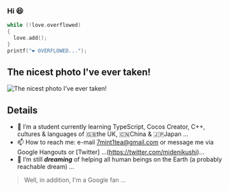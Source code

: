 ### Hi 😆
```cpp
while (!love.overflowed)
{
  love.add();
}
printf("❤️ OVERFLOWED...");
```
## The nicest photo I've ever taken!
![The nicest photo I've ever taken!](https://user-images.githubusercontent.com/82582936/151709009-1b4c51ee-4d79-447a-ac54-53b6b15969eb.jpeg)
## Details
- 🌱 I’m a student currently learning TypeScript, Cocos Creator, C++, cultures & languages of 🇬🇧the UK, 🇨🇳China & 🇯🇵Japan ...
- 📫 How to reach me: e-mail [7mint1tea@gmail.com](mailto:7mint1tea@gmail.com) or message me via Google Hangouts or [Twitter] ...(https://twitter.com/midenikushi)...
- 🔭 I’m still ***dreaming*** of helping all human beings on the Earth (a probably reachable dream) ...
>Well, in addition, I'm a Google fan ...
